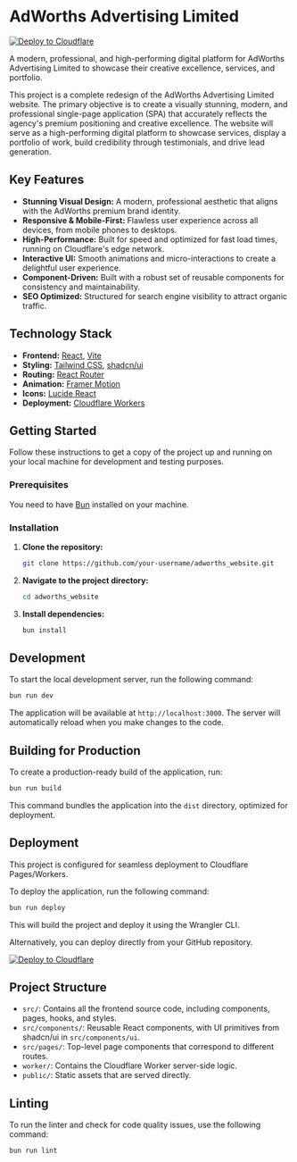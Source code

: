 # AdWorths Advertising Limited

[![Deploy to Cloudflare](https://deploy.workers.cloudflare.com/button)](https://deploy.workers.cloudflare.com/?url=https://github.com/trussugavi01/generated-app-20251023-084524)

A modern, professional, and high-performing digital platform for AdWorths Advertising Limited to showcase their creative excellence, services, and portfolio.

This project is a complete redesign of the AdWorths Advertising Limited website. The primary objective is to create a visually stunning, modern, and professional single-page application (SPA) that accurately reflects the agency's premium positioning and creative excellence. The website will serve as a high-performing digital platform to showcase services, display a portfolio of work, build credibility through testimonials, and drive lead generation.

## Key Features

- **Stunning Visual Design:** A modern, professional aesthetic that aligns with the AdWorths premium brand identity.
- **Responsive & Mobile-First:** Flawless user experience across all devices, from mobile phones to desktops.
- **High-Performance:** Built for speed and optimized for fast load times, running on Cloudflare's edge network.
- **Interactive UI:** Smooth animations and micro-interactions to create a delightful user experience.
- **Component-Driven:** Built with a robust set of reusable components for consistency and maintainability.
- **SEO Optimized:** Structured for search engine visibility to attract organic traffic.

## Technology Stack

- **Frontend:** [React](https://react.dev/), [Vite](https://vitejs.dev/)
- **Styling:** [Tailwind CSS](https://tailwindcss.com/), [shadcn/ui](https://ui.shadcn.com/)
- **Routing:** [React Router](https://reactrouter.com/)
- **Animation:** [Framer Motion](https://www.framer.com/motion/)
- **Icons:** [Lucide React](https://lucide.dev/)
- **Deployment:** [Cloudflare Workers](https://workers.cloudflare.com/)

## Getting Started

Follow these instructions to get a copy of the project up and running on your local machine for development and testing purposes.

### Prerequisites

You need to have [Bun](https://bun.sh/) installed on your machine.

### Installation

1.  **Clone the repository:**
    ```sh
    git clone https://github.com/your-username/adworths_website.git
    ```

2.  **Navigate to the project directory:**
    ```sh
    cd adworths_website
    ```

3.  **Install dependencies:**
    ```sh
    bun install
    ```

## Development

To start the local development server, run the following command:

```sh
bun run dev
```

The application will be available at `http://localhost:3000`. The server will automatically reload when you make changes to the code.

## Building for Production

To create a production-ready build of the application, run:

```sh
bun run build
```

This command bundles the application into the `dist` directory, optimized for deployment.

## Deployment

This project is configured for seamless deployment to Cloudflare Pages/Workers.

To deploy the application, run the following command:

```sh
bun run deploy
```

This will build the project and deploy it using the Wrangler CLI.

Alternatively, you can deploy directly from your GitHub repository.

[![Deploy to Cloudflare](https://deploy.workers.cloudflare.com/button)](https://deploy.workers.cloudflare.com/?url=https://github.com/trussugavi01/generated-app-20251023-084524)

## Project Structure

-   `src/`: Contains all the frontend source code, including components, pages, hooks, and styles.
-   `src/components/`: Reusable React components, with UI primitives from shadcn/ui in `src/components/ui`.
-   `src/pages/`: Top-level page components that correspond to different routes.
-   `worker/`: Contains the Cloudflare Worker server-side logic.
-   `public/`: Static assets that are served directly.

## Linting

To run the linter and check for code quality issues, use the following command:

```sh
bun run lint
```